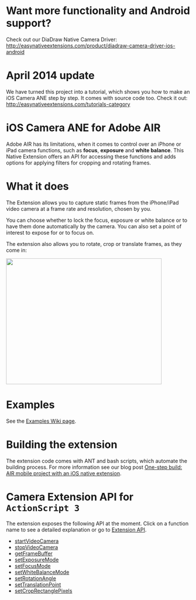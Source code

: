 # Want more functionality and Android support? #
Check out our DiaDraw Native Camera Driver: http://easynativeextensions.com/product/diadraw-camera-driver-ios-android


# April 2014 update #
We have turned this project into a tutorial, which shows you how to make an iOS Camera ANE step by step. It comes with source code too. Check it out:
http://easynativeextensions.com/tutorials-category


# iOS Camera ANE for Adobe AIR #

Adobe AIR has its limitations, when it comes to control over an iPhone or iPad camera functions, such as **focus**, **exposure** and **white balance**.
This Native Extension offers an API for accessing these functions and adds options for applying filters for cropping and rotating frames.

# What it does #

The Extension allows you to capture static frames from the iPhone/iPad video camera at a frame rate and resolution, chosen by you.

You can choose whether to lock the focus, exposure or white balance or to have them done automatically by the camera. You can also set a point of interest to expose for or to focus on.

The extension also allows you to rotate, crop or translate frames, as they come in:

<a href='http://www.youtube.com/watch?feature=player_embedded&v=nxqnUvscq9Y' target='_blank'><img src='http://img.youtube.com/vi/nxqnUvscq9Y/0.jpg' width='425' height=344 /></a>



# Examples #
See the [Examples Wiki page](http://code.google.com/p/diadraw-air-camera-native-extension/wiki/Examples).

# Building the extension #
The extension code comes with ANT and bash scripts, which automate the building process. For more information see our blog post [One-step build: AIR mobile project with an iOS native extension](http://blog.diadraw.com/one-step-build-air-mobile-project-with-an-ios-native-extension/).

# Camera Extension API for `ActionScript 3` #
The extension exposes the following API at the moment. Click on a function name to see a detailed explanation or go to [Extension API](http://code.google.com/p/diadraw-air-camera-native-extension/wiki/ExtensionAPI).
  * [startVideoCamera](http://code.google.com/p/diadraw-air-camera-native-extension/wiki/ExtensionAPI#startVideoCamera)
  * [stopVideoCamera](http://code.google.com/p/diadraw-air-camera-native-extension/wiki/ExtensionAPI#stopVideoCamera)
  * [getFrameBuffer](http://code.google.com/p/diadraw-air-camera-native-extension/wiki/ExtensionAPI#getFrameBuffer)
  * [setExposureMode](http://code.google.com/p/diadraw-air-camera-native-extension/wiki/ExtensionAPI#setExposureMode)
  * [setFocusMode](http://code.google.com/p/diadraw-air-camera-native-extension/wiki/ExtensionAPI#setFocusMode)
  * [setWhiteBalanceMode](http://code.google.com/p/diadraw-air-camera-native-extension/wiki/ExtensionAPI?ts=1349937653&updated=ExtensionAPI#setWhiteBalanceMode)
  * [setRotationAngle](http://code.google.com/p/diadraw-air-camera-native-extension/wiki/ExtensionAPI#setRotationAngle)
  * [setTranslationPoint](http://code.google.com/p/diadraw-air-camera-native-extension/wiki/ExtensionAPI#setTranslationPoint)
  * [setCropRectanglePixels](http://code.google.com/p/diadraw-air-camera-native-extension/wiki/ExtensionAPI?ts=1349937653&updated=ExtensionAPI#setCropRectanglePixels)